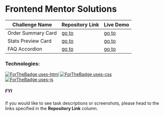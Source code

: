 # Frontend Mentor Solutions

|Challenge Name               |Repository Link                            | Live Demo                                                              |
|-----------------------------|-------------------------------------------| ---------------------------------------------------------------------- |
|Order Summary Card           |<a href="https://git.io/J1Czb">go to</a>   | <a href="https://fmok-order-summary-component.netlify.app/">go to</a>  |
|Stats Preview Card           |<a href="https://git.io/J1HSr">go to</a>   | <a href="https://fmok-stats-preview-card.netlify.app">go to</a>        |
|FAQ Accordion                |<a href="https://git.io/JMghv">go to</a>   | <a href="https://fmok-faq-accordion.netlify.app/">go to</a>            |

### Technologies:
[![ForTheBadge uses-html](http://ForTheBadge.com/images/badges/uses-html.svg)](http://ForTheBadge.com)  [![ForTheBadge uses-css](http://ForTheBadge.com/images/badges/uses-css.svg)](http://ForTheBadge.com)  [![ForTheBadge uses-js](http://ForTheBadge.com/images/badges/uses-js.svg)](http://ForTheBadge.com)


##### FYI
If you would like to see task descriptions or screenshots, please head to the links specified in the <b>Repository Link</b> column.
